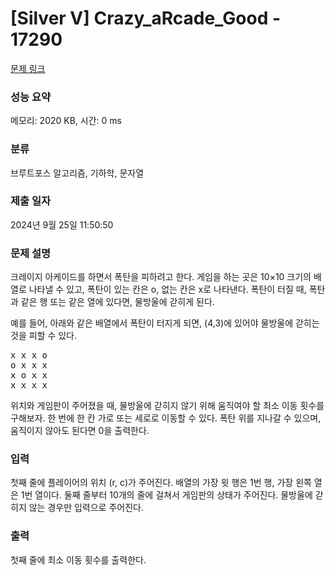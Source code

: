 # [Silver V] Crazy_aRcade_Good - 17290 

[문제 링크](https://www.acmicpc.net/problem/17290) 

### 성능 요약

메모리: 2020 KB, 시간: 0 ms

### 분류

브루트포스 알고리즘, 기하학, 문자열

### 제출 일자

2024년 9월 25일 11:50:50

### 문제 설명

<p>크레이지 아케이드를 하면서 폭탄을 피하려고 한다. 게임을 하는 곳은 10×10 크기의 배열로 나타낼 수 있고, 폭탄이 있는 칸은 o, 없는 칸은 x로 나타낸다. 폭탄이 터질 때, 폭탄과 같은 행 또는 같은 열에 있다면, 물방울에 갇히게 된다.</p>

<p>예를 들어, 아래와 같은 배열에서 폭탄이 터지게 되면, (4,3)에 있어야 물방울에 갇히는 것을 피할 수 있다.</p>

<pre>x x x o
o x x x
x o x x
x x x x</pre>

<p>위치와 게임판이 주어졌을 때, 물방울에 갇히지 않기 위해 움직여야 할 최소 이동 횟수를 구해보자. 한 번에 한 칸 가로 또는 세로로 이동할 수 있다. 폭탄 위를 지나갈 수 있으며, 움직이지 않아도 된다면 0을 출력한다.</p>

### 입력 

 <p>첫째 줄에 플레이어의 위치 (r, c)가 주어진다. 배열의 가장 윗 행은 1번 행, 가장 왼쪽 열은 1번 열이다. 둘째 줄부터 10개의 줄에 걸쳐서 게임판의 상태가 주어진다. 물방울에 갇히지 않는 경우만 입력으로 주어진다.</p>

### 출력 

 <p>첫째 줄에 최소 이동 횟수를 출력한다.</p>

